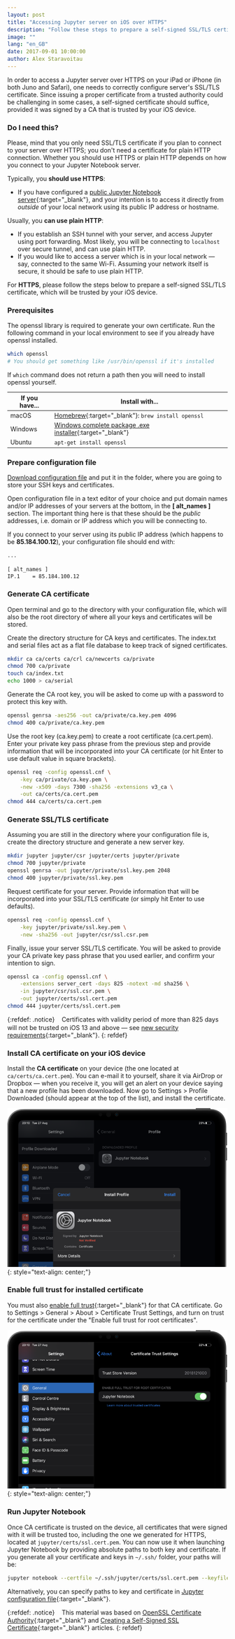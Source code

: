 ```yaml
---
layout: post
title: "Accessing Jupyter server on iOS over HTTPS"
description: "Follow these steps to prepare a self-signed SSL/TLS certificate for accessing Jupyter Notebook server from your iPhone or iPad over HTTPS"
image: ""
lang: "en_GB"
date: 2017-09-01 10:00:00
author: Alex Staravoitau
---
```


In order to access a Jupyter server over HTTPS on your iPad or iPhone (in both Juno and Safari), one needs to correctly configure server's SSL/TLS certificate. Since issuing a proper certificate from a trusted authority could be challenging in some cases, a self-signed certificate should suffice, provided it was signed by a CA that is trusted by your iOS device. 

<!--more-->

### Do I need this?

Please, mind that you only need SSL/TLS certificate if you plan to connect to your server over HTTPS; you don't need a certificate for plain HTTP connection. Whether you should use HTTPS or plain HTTP depends on how you connect to your Jupyter Notebook server. 

Typically, you **should use HTTPS**:
* If you have configured a [public Jupyter Notebook server](https://jupyter-notebook.readthedocs.io/en/stable/public_server.html#running-a-public-notebook-server){:target="_blank"}, and your intention is to access it directly from _outside_ of your local network using its public IP address or hostname.

Usually, you **can use plain HTTP**:
* If you establish an SSH tunnel with your server, and access Jupyter using port forwarding. Most likely, you will be connecting to `localhost` over secure tunnel, and can use plain HTTP.
* If you would like to access a server which is in your local network — say, connected to the same Wi-Fi. Assuming your network itself is secure, it should be safe to use plain HTTP.

For **HTTPS**, please follow the steps below to prepare a self-signed SSL/TLS certificate, which will be trusted by your iOS device.

### Prerequisites

The openssl library is required to generate your own certificate. Run the following command in your local environment to see if you already have openssl installed.

```bash
which openssl
# You should get something like /usr/bin/openssl if it's installed
```

If `which` command does not return a path then you will need to install openssl yourself.

| If you have... | Install with... |
| -------------- | --------------- |
| macOS          | [Homebrew](http://mxcl.github.com/homebrew/){:target="_blank"}: `brew install openssl` |
| Windows        | [Windows complete package .exe installer](http://gnuwin32.sourceforge.net/packages/openssl.htm){:target="_blank"} |
| Ubuntu         | `apt-get install openssl` |

### Prepare configuration file

[Download configuration file](/assets/openssl.cnf) and put it in the folder, where you are going to store your SSH keys and certificates. 

Open configuration file in a text editor of your choice and put domain names and/or IP addresses of your servers at the bottom, in the **[ alt_names ]** section. The important thing here is that these should be the _public_ addresses, i.e. domain or IP address which you will be connecting to. 

If you connect to your server using its public IP address (which happens to be **85.184.100.12**), your configuration file should end with:

```
...

[ alt_names ]
IP.1 	= 85.184.100.12
```

### Generate CA certificate

Open terminal and go to the directory with your configuration file, which will also be the root directory of where all your keys and certificates will be stored.

Create the directory structure for CA keys and certificates. The index.txt and serial files act as a flat file database to keep track of signed certificates.

```bash
mkdir ca ca/certs ca/crl ca/newcerts ca/private
chmod 700 ca/private
touch ca/index.txt
echo 1000 > ca/serial
```

Generate the CA root key, you will be asked to come up with a password to protect this key with.

```bash
openssl genrsa -aes256 -out ca/private/ca.key.pem 4096
chmod 400 ca/private/ca.key.pem
```

Use the root key (ca.key.pem) to create a root certificate (ca.cert.pem). Enter your private key pass phrase from the previous step and provide information that will be incorporated into your CA certificate (or hit Enter to use default value in square brackets).

```bash
openssl req -config openssl.cnf \
    -key ca/private/ca.key.pem \
    -new -x509 -days 7300 -sha256 -extensions v3_ca \
    -out ca/certs/ca.cert.pem
chmod 444 ca/certs/ca.cert.pem
```

### Generate SSL/TLS certificate

Assuming you are still in the directory where your configuration file is, create the directory structure and generate a new server key.

```bash
mkdir jupyter jupyter/csr jupyter/certs jupyter/private
chmod 700 jupyter/private
openssl genrsa -out jupyter/private/ssl.key.pem 2048
chmod 400 jupyter/private/ssl.key.pem
```

Request certificate for your server. Provide information that will be incorporated into your SSL/TLS certificate (or simply hit Enter to use defaults).

```bash
openssl req -config openssl.cnf \
    -key jupyter/private/ssl.key.pem \
    -new -sha256 -out jupyter/csr/ssl.csr.pem
```

Finally, issue your server SSL/TLS certificate. You will be asked to provide your CA private key pass phrase that you used earlier, and confirm your intention to sign.

```bash
openssl ca -config openssl.cnf \
    -extensions server_cert -days 825 -notext -md sha256 \
    -in jupyter/csr/ssl.csr.pem \
    -out jupyter/certs/ssl.cert.pem
chmod 444 jupyter/certs/ssl.cert.pem
```

{:refdef: .notice}
<i class="fa fa-info-circle fa-2x" aria-hidden="true" style="color: #CCCCCC; vertical-align: middle;"></i><span style="display:inline-block; width: 8px;"></span> <span>Certificates with validity period of more than 825 days will not be trusted on iOS 13 and above — see [new security requirements](https://support.apple.com/en-us/HT210176){:target="_blank"}.</span>
{: refdef}

### Install CA certificate on your iOS device

Install the **CA certificate** on your device (the one located at `ca/certs/ca.cert.pem`). You can e-mail it to yourself, share it via AirDrop or Dropbox — when you receive it, you will get an alert on your device saying that a new profile has been downloaded. Now go to Settings > Profile Downloaded (should appear at the top of the list), and install the certificate.

![iOS certificate installation](/assets/img/install_cert_s.png)
{: style="text-align: center;"}

### Enable full trust for installed certificate

You must also [enable full trust](https://support.apple.com/en-gb/HT204477){:target="_blank"} for that CA certificate. Go to Settings > General > About > Certificate Trust Settings, and turn on trust for the certificate under the "Enable full trust for root certificates".

![iOS certificate installation](/assets/img/enable_cert_s.png)
{: style="text-align: center;"}

### Run Jupyter Notebook

Once CA certificate is trusted on the device, all certificates that were signed with it will be trusted too, including the one we generated for HTTPS, located at `jupyter/certs/ssl.cert.pem`. You can now use it when launching Jupyter Notebook by providing absolute paths to both key and certificate. If you generate all your certificate and keys in `~/.ssh/` folder, your paths will be:

```bash
jupyter notebook --certfile ~/.ssh/jupyter/certs/ssl.cert.pem --keyfile ~/.ssh/jupyter/private/ssl.key.pem
```

Alternatively, you can specify paths to key and certificate in [Jupyter configuration file](http://jupyter-notebook.readthedocs.io/en/latest/public_server.html#running-a-public-notebook-server){:target="_blank"}.

{:refdef: .notice}
<i class="fa fa-info-circle fa-2x" aria-hidden="true" style="color: #CCCCCC; vertical-align: middle;"></i><span style="display:inline-block; width: 8px;"></span> <span>This material was based on [OpenSSL Certificate Authority](https://jamielinux.com/docs/openssl-certificate-authority/){:target="_blank"} and [Creating a Self-Signed SSL Certificate](https://devcenter.heroku.com/articles/ssl-certificate-self){:target="_blank"} articles.</span>
{: refdef}
